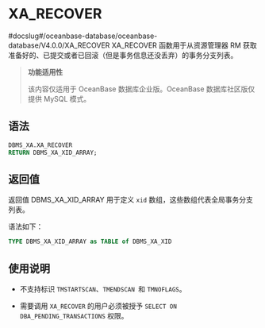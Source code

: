 XA_RECOVER 
===============================
#docslug#/oceanbase-database/oceanbase-database/V4.0.0/XA_RECOVER
XA_RECOVER 函数用于从资源管理器 RM 获取准备好的、已提交或者已回滚（但是事务信息还没丢弃）的事务分支列表。


>**功能适用性**
>
>该内容仅适用于 OceanBase 数据库企业版。OceanBase 数据库社区版仅提供 MySQL 模式。

语法 
-----------

```sql
DBMS_XA.XA_RECOVER 
RETURN DBMS_XA_XID_ARRAY;
```



返回值 
------------

返回值 DBMS_XA_XID_ARRAY 用于定义 `xid` 数组，这些数组代表全局事务分支列表。

语法如下：

```sql
TYPE DBMS_XA_XID_ARRAY as TABLE of DBMS_XA_XID
```



使用说明 
-------------------------

* 不支持标识 `TMSTARTSCAN`、`TMENDSCAN `和 `TMNOFLAGS`。

  

* 需要调用 `XA_RECOVER` 的用户必须被授予 `SELECT ON DBA_PENDING_TRANSACTIONS` 权限。

  



